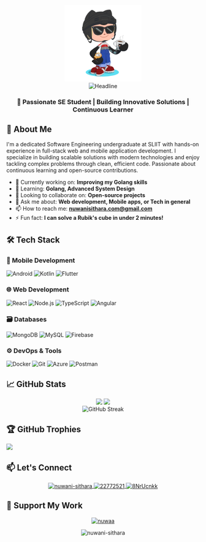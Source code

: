 <div align="center">
  <img src="https://raw.githubusercontent.com/AhmedFathyDev/AhmedFathyDev/main/GitHub.png" alt="GitHub Octocat" height="200">
</div>

<div align="center">
  <img src="https://readme-typing-svg.herokuapp.com?font=Fira+Code&weight=600&size=28&duration=4000&pause=1000&color=7E3ACE&center=true&vCenter=true&width=600&height=50&lines=Hey+there%2C+I'm+Nuwani+%F0%9F%91%8B;Software+Engineering+Student;Full-Stack+Developer;Mobile+App+Developer;Problem+Solver;Tech+Enthusiast" alt="Headline" />
</div>

<h3 align="center">🚀 Passionate SE Student | Building Innovative Solutions | Continuous Learner</h3>

## 🌟 About Me

I'm a dedicated Software Engineering undergraduate at SLIIT with hands-on experience in full-stack web and mobile application development. I specialize in building scalable solutions with modern technologies and enjoy tackling complex problems through clean, efficient code. Passionate about continuous learning and open-source contributions.

- 🔭 Currently working on: **Improving my Golang skills**
- 🌱 Learning: **Golang, Advanced System Design**
- 👯 Looking to collaborate on: **Open-source projects**
- 💬 Ask me about: **Web development, Mobile apps, or Tech in general**
- 📫 How to reach me: **nuwanisithara.com@gmail.com**
- ⚡ Fun fact: **I can solve a Rubik's cube in under 2 minutes!**

## 🛠️ Tech Stack

### 📱 Mobile Development
![Android](https://img.shields.io/badge/Android-3DDC84?style=for-the-badge&logo=android&logoColor=white)
![Kotlin](https://img.shields.io/badge/Kotlin-0095D5?style=for-the-badge&logo=kotlin&logoColor=white)
![Flutter](https://img.shields.io/badge/Flutter-02569B?style=for-the-badge&logo=flutter&logoColor=white)

### 🌐 Web Development
![React](https://img.shields.io/badge/React-20232A?style=for-the-badge&logo=react&logoColor=61DAFB)
![Node.js](https://img.shields.io/badge/Node.js-339933?style=for-the-badge&logo=nodedotjs&logoColor=white)
![TypeScript](https://img.shields.io/badge/TypeScript-007ACC?style=for-the-badge&logo=typescript&logoColor=white)
![Angular](https://img.shields.io/badge/Angular-DD0031?style=for-the-badge&logo=angular&logoColor=white)

### 🗃️ Databases
![MongoDB](https://img.shields.io/badge/MongoDB-4EA94B?style=for-the-badge&logo=mongodb&logoColor=white)
![MySQL](https://img.shields.io/badge/MySQL-005C84?style=for-the-badge&logo=mysql&logoColor=white)
![Firebase](https://img.shields.io/badge/Firebase-039BE5?style=for-the-badge&logo=Firebase&logoColor=white)

### ⚙️ DevOps & Tools
![Docker](https://img.shields.io/badge/Docker-2CA5E0?style=for-the-badge&logo=docker&logoColor=white)
![Git](https://img.shields.io/badge/Git-F05032?style=for-the-badge&logo=git&logoColor=white)
![Azure](https://img.shields.io/badge/Azure-0089D6?style=for-the-badge&logo=microsoft-azure&logoColor=white)
![Postman](https://img.shields.io/badge/Postman-FF6C37?style=for-the-badge&logo=Postman&logoColor=white)

## 📈 GitHub Stats

<div align="center">
  <img height="180em" src="https://github-readme-stats.vercel.app/api?username=nuwani-sithara&show_icons=true&theme=dracula&include_all_commits=true&count_private=true"/>
  <img height="180em" src="https://github-readme-stats.vercel.app/api/top-langs/?username=nuwani-sithara&layout=compact&langs_count=8&theme=dracula"/>
</div>

<div align="center">
  <img src="https://github-readme-streak-stats.herokuapp.com/?user=nuwani-sithara&theme=dracula" alt="GitHub Streak" />
</div>

## 🏆 GitHub Trophies
![](https://github-profile-trophy.vercel.app/?username=nuwani-sithara&theme=dracula&no-frame=false&no-bg=false&margin-w=4)

## 📫 Let's Connect
<p align="center">
  <a href="https://linkedin.com/in/nuwani-sithara" target="blank">
    <img align="center" src="https://raw.githubusercontent.com/rahuldkjain/github-profile-readme-generator/master/src/images/icons/Social/linked-in-alt.svg" alt="nuwani-sithara" height="30" width="40" />
  </a>
  <a href="https://stackoverflow.com/users/22772521" target="blank">
    <img align="center" src="https://raw.githubusercontent.com/rahuldkjain/github-profile-readme-generator/master/src/images/icons/Social/stack-overflow.svg" alt="22772521" height="30" width="40" />
  </a>
  <a href="https://discord.gg/8NrUcnkk" target="blank">
    <img align="center" src="https://raw.githubusercontent.com/rahuldkjain/github-profile-readme-generator/master/src/images/icons/Social/discord.svg" alt="8NrUcnkk" height="30" width="40" />
  </a>
</p>

## 💖 Support My Work
<p align="center">
  <a href="https://www.buymeacoffee.com/nuwaa">
    <img align="center" src="https://cdn.buymeacoffee.com/buttons/v2/default-yellow.png" height="50" width="210" alt="nuwaa" />
  </a>
</p>

<div align="center">
  <img src="https://komarev.com/ghpvc/?username=nuwani-sithara&label=Profile%20views&color=7E3ACE&style=flat" alt="nuwani-sithara" /> 
</div>
